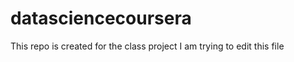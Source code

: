 datasciencecoursera
===================

This repo is created for the class project
I am trying to edit this file
